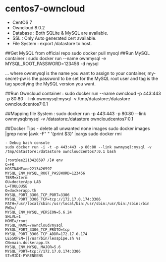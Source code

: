 # centos7-owncloud
   
   - CentOS 7
   - Owncloud 8.0.2
   - Database : Both SQLite & MySQL are available.
   - SSL : Only Auto generated cert available.
   - File System : export /datastore to host.

##Get MySQL from official repo
	sudo docker pull mysql
##Run MySQL container :
	sudo docker run --name ownmysql -e MYSQL_ROOT_PASSWORD=123456 -d mysql

… where ownmysql is the name you want to assign to your container, my-secret-pw is the password to be set for the MySQL root user and tag is the tag specifying the MySQL version you want. 

##Run Owncloud container : 
	sudo docker run --name owncloud -p 443:443 -p 80:80 --link ownmysql:mysql -v /tmp/datastore:/datastore owncloudcentos7:0.1

##Mapping file System :
	sudo docker run -p 443:443 -p 80:80 --link ownmysql:mysql -v /datastore:/datastore owncloudcentos7:0.1

##Docker Tips 
    - delete all unwanted none images
    	sudo docker images |grep none |awk -F" " '{print $3}' |xargs sudo docker rmi

    - Debug bash console 
	sudo docker run -i -t -p 443:443 -p 80:80 --link ownmysql:mysql -v /tmp/datastore:/datastore owncloudcentos7:0.1 bash
	
	[root@ee2213426597 /]# env
	C=FR
	HOSTNAME=ee2213426597
	MYSQL_ENV_MYSQL_ROOT_PASSWORD=123456
	TERM=xterm
	OU=dockerApp LAB
	L=TOULOUSE
	O=dockerapp.tk
	MYSQL_PORT_3306_TCP_PORT=3306
	MYSQL_PORT_3306_TCP=tcp://172.17.0.174:3306
	PATH=/usr/local/sbin:/usr/local/bin:/usr/sbin:/usr/bin:/sbin:/bin
	PWD=/
	MYSQL_ENV_MYSQL_VERSION=5.6.24
	SHLVL=1
	HOME=/root
	MYSQL_NAME=/owncloud/mysql
	MYSQL_PORT_3306_TCP_PROTO=tcp
	MYSQL_PORT_3306_TCP_ADDR=172.17.0.174
	LESSOPEN=||/usr/bin/lesspipe.sh %s
	CN=main.dockerapp.tk
	MYSQL_ENV_MYSQL_MAJOR=5.6
	MYSQL_PORT=tcp://172.17.0.174:3306
	ST=MIDI-PYRENEENS

